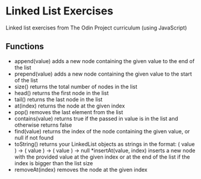 # Linked List Exercises
Linked list exercises from The Odin Project curriculum (using JavaScript)

## Functions
  * append(value) adds a new node containing the given value to the end of the list
  * prepend(value) adds a new node containing the given value to the start of the list
  * size() returns the total number of nodes in the list
  * head() returns the first node in the list
  * tail() returns the last node in the list
  * at(index) returns the node at the given index
  * pop() removes the last element from the list
  * contains(value) returns true if the passed in value is in the list and otherwise returns false
  * find(value) returns the index of the node containing the given value, or null if not found
  * toString() returns your LinkedList objects as strings in the format: ( value ) -> ( value ) -> ( value ) -> null
  *insertAt(value, index) inserts a new node with the provided value at the given index or at the end of the list if the index is bigger than the list size
  * removeAt(index) removes the node at the given index
